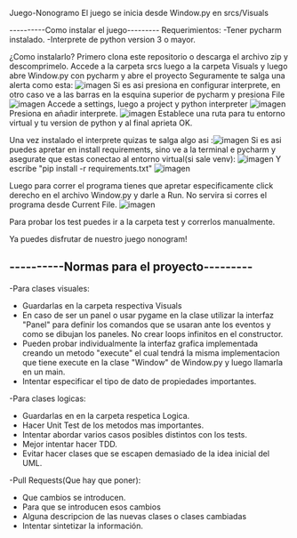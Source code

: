  Juego-Nonogramo
El juego se inicia desde Window.py en srcs/Visuals


----------Como instalar el juego---------
Requerimientos: 
-Tener pycharm instalado.
-Interprete de python version 3 o mayor.

¿Como instalarlo?
Primero clona este repositorio o descarga el archivo zip y descomprimelo.
Accede a la carpeta srcs luego a la carpeta Visuals y luego abre Window.py con pycharm y abre el proyecto
Seguramente te salga una alerta como esta: ![imagen](https://github.com/user-attachments/assets/4a058604-790b-494e-897d-e00742f1dd9f)
Si es asi presiona en configurar interprete, en otro caso ve a las barras en la esquina superior de pycharm y presiona File ![imagen](https://github.com/user-attachments/assets/112e9e0c-6219-4095-a04a-9abd44512b4f)
Accede a settings, luego a project y python interpreter ![imagen](https://github.com/user-attachments/assets/2ba092c8-7f77-4c0d-ba07-a2e91c3f373b)
Presiona en añadir interprete.
![imagen](https://github.com/user-attachments/assets/6cb6709a-1fbc-475d-9dc6-9ce170f87ab4)
Establece una ruta para tu entorno virtual y tu version de python y al final aprieta OK.

Una vez instalado el interprete quizas te salga algo asi :![imagen](https://github.com/user-attachments/assets/06175974-a43e-4fb1-a055-42dc5e0965de)
Si es asi puedes apretar en install requirements, sino ve a la terminal e pycharm y asegurate que estas conectao al entorno virtual(si sale venv): ![imagen](https://github.com/user-attachments/assets/d7a5a858-1cad-41d5-b774-1ec034cfdcf8)
Y escribe "pip install -r requirements.txt" ![imagen](https://github.com/user-attachments/assets/018e578f-c9bf-4685-8140-87b855663799)

Luego para correr el programa tienes que apretar especificamente click derecho en el archivo Window.py y darle a Run. No servira si corres el programa desde Current File.
![imagen](https://github.com/user-attachments/assets/c43b4f0d-8b12-4a85-a3c7-f46779707e28)

Para probar los test puedes ir a la carpeta test y correrlos manualmente.

Ya puedes disfrutar de nuestro juego nonogram!



----------Normas para el proyecto---------
-
-Para clases visuales:
  * Guardarlas en la carpeta respectiva Visuals
  * En caso de ser un panel o usar pygame en la clase utilizar la interfaz "Panel" para definir los comandos que se usaran ante los eventos y como se dibujan los paneles. No crear loops infinitos en el constructor.
  * Pueden probar individualmente la interfaz grafica implementada creando un metodo "execute" el cual tendrá la misma implementacion que tiene execute en la clase "Window" de Window.py y luego llamarla en un main.
  * Intentar especificar el tipo de dato de propiedades importantes.

-Para clases logicas:
* Guardarlas en en la carpeta respetica Logica.
* Hacer Unit Test de los metodos mas importantes.
* Intentar abordar varios casos posibles distintos con los tests.
* Mejor intentar hacer TDD.
* Evitar hacer clases que se escapen demasiado de la idea inicial del UML.

-Pull Requests(Que hay que poner): 
* Que cambios se introducen.
* Para que se introducen esos cambios
* Alguna descripcion de las nuevas clases o clases cambiadas
* Intentar sintetizar la información.

